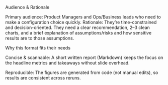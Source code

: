 Audience & Rationale

Primary audience: Product Managers and Ops/Business leads who need to make a configuration choice quickly.
Rationale: They’re time-constrained and decision-oriented. They need a clear recommendation, 2–3 clean charts, and a brief explanation of assumptions/risks and how sensitive results are to those assumptions.

Why this format fits their needs

Concise & scannable: A short written report (Markdown) keeps the focus on the headline metrics and takeaways without slide overhead.

Reproducible: The figures are generated from code (not manual edits), so results are consistent across reruns.